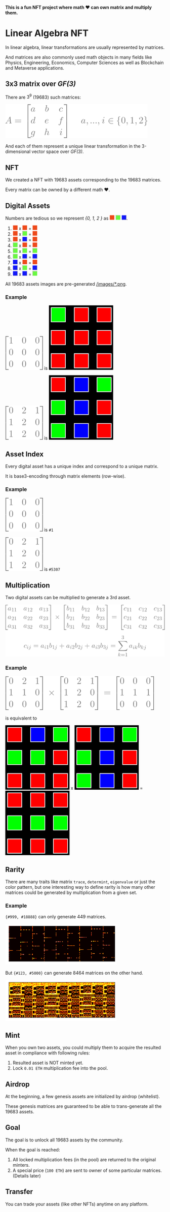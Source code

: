 
**This is a fun NFT project where math ❤️ can own matrix and multiply them.**

# Linear Algebra NFT

In linear algebra, linear transformations are usually represented by matrices.

And matrices are also commonly used math objects in many fields like Physics, Engineering, Economics, Computer Sciences as well as Blockchain and Metaverse applications.

## 3x3 matrix over *GF(3)*

There are $3^9$ (19683) such matrices:

![matrix_def](doc/matrix_def.png)

And each of them represent a unique linear transformation in the 3-dimensional vector space over *GF(3)*.

## NFT

We created a NFT with 19683 assets corresponding to the 19683 matrices.

Every matrix can be owned by a different math ❤️.

## Digital Assets

Numbers are tedious so we represent *{0, 1, 2 }* as ![r](doc/red.jpg) ![g](doc/green.jpg) ![b](doc/blue.jpg).

1. ![r](doc/red.jpg) x ![r](doc/red.jpg) = ![r](doc/red.jpg)
2. ![r](doc/red.jpg) x ![g](doc/green.jpg) = ![r](doc/red.jpg)
3. ![r](doc/red.jpg) x ![b](doc/blue.jpg) = ![r](doc/red.jpg)
4. ![g](doc/green.jpg) x ![r](doc/red.jpg) = ![r](doc/red.jpg)
5. ![g](doc/green.jpg) x ![g](doc/green.jpg) = ![g](doc/green.jpg)
6. ![g](doc/green.jpg) x ![b](doc/blue.jpg) = ![b](doc/blue.jpg)
7. ![b](doc/blue.jpg) x ![r](doc/red.jpg) = ![r](doc/red.jpg)
8. ![b](doc/blue.jpg) x ![g](doc/green.jpg) = ![b](doc/blue.jpg)
9. ![b](doc/blue.jpg) x ![b](doc/blue.jpg) = ![g](doc/green.jpg)

All 19683 assets images are pre-generated [/images/*.png](/images/).

### Example

![example_1](doc/example_1.png) is ![#1](images/1.png)

![example_2](doc/example_2.png) is ![#5307](images/5307.png)

## Asset Index

Every digital asset has a unique index and correspond to a unique matrix.

It is base3-encoding through matrix elements (row-wise).

### Example

![example_1](doc/example_1.png) is `#1`
 
![example_2](doc/example_2.png) is `#5307` 


## Multiplication

Two digital assets can be multiplied to generate a 3rd asset. 

![matrix_mul_def](doc/matrix_mul_def.png)

### Example

![matrix_mul](doc/matrix_mul.png)

is equivalent to 

![#1](images/123.png) x ![#5307](images/5307.png) = ![#5307](images/351.png)

## Rarity

There are many traits like matrix `trace`, `determint`, `eigenvalue` or just the color pattern, but one interesting way to define rarity is how many other matrices could be generated by multiplication from a given set.

### Example

`{#999, #18888}` can only generate 449 matrices.

![rarity_1](doc/rarity_1.png)

But `{#123, #5000}` can generate 8464 matrices on the other hand.

![rarity_2](doc/rarity_2.png)

## Mint

When you own two assets, you could multiply them to acquire the resulted asset in compliance with following rules:

1. Resulted asset is NOT minted yet. 
2. Lock `0.01 ETH` multiplication fee into the pool.


## Airdrop

At the beginning, a few genesis assets are initialized by airdrop (whitelist).

These genesis matrices are guaranteed to be able to trans-generate all the 19683 assets.

## Goal

The goal is to unlock all 19683 assets by the community.

When the goal is reached:

1. All locked multiplication fees (in the pool) are returned to the original minters.
2. A special price (`100 ETH`) are sent to owner of some particular matrices. (Details later)


## Transfer

You can trade your assets (like other NFTs) anytime on any platform. 